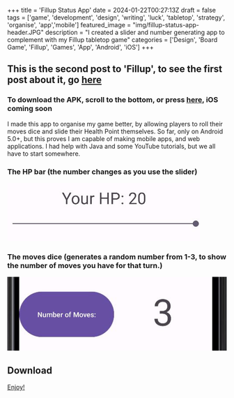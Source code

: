 +++
title = 'Fillup Status App'
date = 2024-01-22T00:27:13Z
draft = false
tags = ['game', 'development', 'design', 'writing', 'luck', 'tabletop', 'strategy', 'organise', 'app','mobile']
featured_image = "img/fillup-status-app-header.JPG"
description = "I created a slider and number generating app to complement with my Fillup tabletop game"
categories = ['Design', 'Board Game', 'Fillup', 'Games', 'App', 'Android', 'iOS']
+++
## This is the second post to 'Fillup', to see the first post about it, go [here](/posts/fillup)

### To download the APK, scroll to the bottom, or press [here](#download), iOS coming soon
I made this app to organise my game better, by allowing players to roll their moves dice and slide their Health Point themselves.
So far, only on Android 5.0+, but this proves I am capable of making mobile apps, and web applications.
I had help with Java and some YouTube tutorials, but we all have to start somewhere.

### The HP bar (the number changes as you use the slider)
![hpbar](/img/hpbar.jpg)

### The moves dice (generates a random number from 1-3, to show the number of moves you have for that turn.)
![hpbar](/img/movesapp.jpg)

## Download
[Enjoy!](/fillup-status.apk)
